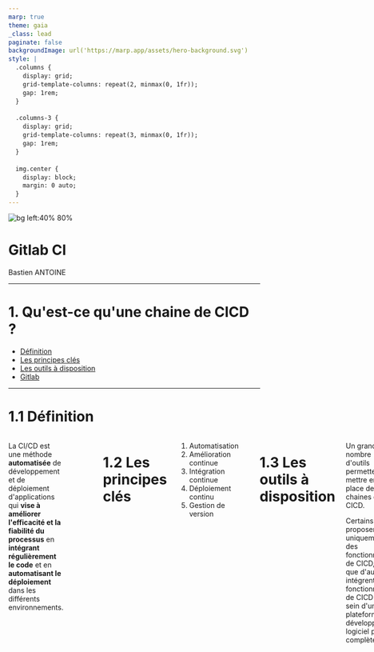 ```yaml
---
marp: true
theme: gaia
_class: lead
paginate: false
backgroundImage: url('https://marp.app/assets/hero-background.svg')
style: |
  .columns {
    display: grid;
    grid-template-columns: repeat(2, minmax(0, 1fr));
    gap: 1rem;
  }

  .columns-3 {
    display: grid;
    grid-template-columns: repeat(3, minmax(0, 1fr));
    gap: 1rem;
  }

  img.center {
    display: block;
    margin: 0 auto;
  }
---
```

![bg left:40% 80%](https://about.gitlab.com/images/press/logo/svg/gitlab-logo-500.svg)

# **Gitlab CI** <!-- omit from toc -->

Bastien ANTOINE

---

# 1. Qu'est-ce qu'une chaine de CICD ?

- [Définition](#11-définition)
- [Les principes clés](#12-les-principes-clés)
- [Les outils à disposition](#13-les-outils-à-disposition)
- [Gitlab](#14-gitlab)

---

# 1.1 Définition

<div class="columns">
<div>

La CI/CD est une méthode **automatisée** de développement et de déploiement d'applications qui **vise à améliorer l'efficacité et la fiabilité du processus** en **intégrant régulièrement le code** et en **automatisant le déploiement** dans les différents environnements.

</div>
<div>

<img src="https://gotestr.com/wp-content/uploads/2022/09/cicd-gotestr.png" class="center" style="position: relative; top: 30%; width: 100%;" />

</div>

---

# 1.2 Les principes clés

1) Automatisation
2) Amélioration continue
3) Intégration continue
4) Déploiement continu
5) Gestion de version

---

# 1.3 Les outils à disposition

<div class="columns">
<div>

Un grand nombre d'outils permettent de mettre en place des chaines de CICD.

Certains proposent uniquement des fonctionnalités de CICD, tandis que d'autres intégrent les fonctionnalités de CICD au sein d'une plateforme de développement logiciel plus complète.

</div>
<div>

- Jenkins
- Circle CI
- Travis CI
- Azure Pipelines
- Github Actions
- Gitlab CICD
- ...

</div>

---

# 1.4 Gitlab

Gitlab est une plateforme de développement logiciel intégrant toutes les étapes de développement logiciel, depuis la conception et la planification, jusqu'à la livraison, en passant par le développement collaboratif du code et la gestion des incidents.

Gitlab est disponibles sous plusieurs offres et versions :
- Saas ([gitlab.com](https://gitlab.com)) vs self-hosted
- Community Edition vs Entreprise Edition vs Ultime Edition

[\[ref\]](https://about.gitlab.com/pricing/), [\[détails\]](https://about.gitlab.com/company/pricing/)

---

# 1.4 Gitlab

<div style="text-align: center; margin-top: 150px;">

## Room tour !

</div>

---

# 1.4.a Quelques précisions sur le contexte de la formation

Cette formation portera sur ce qu'il est possible de mettre en place au sein de l'offre **SaaS communautaire** ([gitlab.com](https://gitlab.com))

Les versions Entreprise et Ultimate apportent relativement peu de nouvelles fonctionnalités par rapport à ce qui est déjà proposé dans l'offre gratuite.

La version self-hosted est très proche de l'offre SaaS en terme de fonctionnalités disponibles.

---

# 1.4.a Quelques précisions sur le contexte de la formation

La documentation de Gitlab ([docs.gitlab.com](https://docs.gitlab.com)) indique la disponibilité des différentes fonctionnalités selon les version de Gitlab utilisées.

<div class="columns-3" style="margin-top: 30px;">
<div>

<img src="attachements/Versions%20doc/All%20tiers.png" width="90%" class="center" />

</div>
<div>

<img src="attachements/Versions%20doc/Premium.png" width="90%" class="center" />

</div>
<div>

<img src="attachements/Versions%20doc/Ultimate.png" width="90%" class="center" />

</div>

---

# 2. Architecture de base des pipelines Gitlab CICD

- [Projet](#21-projet)
- [Pipeline](#22-pipeline)
- [Stages](#23-stages)
- [Jobs](#24-jobs)
- [Runners](#25-runners)

---

# 2.1 Projet

Le projet Gitlab, avec un repo Git comme composant principal, est le coeur des pipelines de CICD.

Les pipelines sont définies et s'exécutent au sein d'un projet donné.

---

# 2.2 Pipeline

La pipeline est d'un enchainement de tâches, qui s'exécutent selon différentes conditions, dans un contexte donné, pour réaliser une action donnée.

Dans Gitlab, une pipeline est constituée d'étapes, ou *stages*, qui comprennent une ou plusieurs tâches, ou *jobs*.

<img src="attachements/Pipelines.png" class="center" style="margin-top: 20px" />

---

# 2.3 Stages

Un regroupement logique de jobs qui vont s'exécuter en parallèle (sous réserve de suffisamment de puissance de calcul dispo).

Les stages s'exécutent les uns après les autres selon l'ordre défini dans le fichier de configuration.

<img src="attachements/Stages.png" class="center" style="margin-top: 50px" />

---

# 2.4 Jobs

<div class="columns">
<div>

Les jobs sont les briques de base des pipelines. Chaque job est responsable de l'exécution d'une tache donnée.

Chaque job fait nécessairement partie d'un stage.
</div>
<div>

<img src="attachements/Jobs.png" class="center" style="position: relative; top: 20%; width: 100%;" />

</div>
</div>

---

# 2.5 Runners

Les runners sont les agents où s'exécutent les étapes des pipelines.

Chaque runner a des caractéristiques qui lui sont propres (OS, architecture CPU, outils à disposition...).

Les runners peuvent être hébergés sur une infrastructure dédiée. Gitlab propose des runners sur son offre SaaS gitlab.com avec un pricing variant selon la souscription (Community vs Entreprise vs Premium) et le type de runner utilisé (Linux small, medium, large, macOS, GPU pour HPC...).

---

# 3. Contexte d'exécution des pipelines

- [Runners](#31-runners)
- [Variables](#32-variables)
- [Règles d'exécution conditionnelle](#33-règles-dexécution-conditionnelle)
- [Evénement déclenchant une pipeline](#34-evénement-déclenchant-une-pipeline)
- [Artefacts](#35-artefacts)

---

# 3.1. Runners

Chaque runner a des caractéristiques qui lui sont propres.

Les runners sont **identifiés et utilisés au moyen de tags**.

```yaml
my job:
  tags:
    - ruby
    - postgres
  script:
    - ...
```

---

# 3.1. Runners
<img src="attachements/Gitlab%20runner%20tags/Gitlab%20runner%20tags%201.svg" width="16%" class="center" />

---

# 3.1. Runners
<img src="attachements/Gitlab%20runner%20tags/Gitlab%20runner%20tags%202.svg" width="50%" class="center" />

---

# 3.1. Runners
<img src="attachements/Gitlab%20runner%20tags/Gitlab%20runner%20tags%203.svg" width="50%" class="center" />

---

# 3.1. Runners
<img src="attachements/Gitlab%20runner%20tags/Gitlab%20runner%20tags%204.svg" width="50%" class="center" />

---

# 3.1. Runners
<img src="attachements/Gitlab%20runner%20tags/Gitlab%20runner%20tags%205.svg" width="50%" class="center" />

---

# 3.1. Runners
<img src="attachements/Gitlab%20runner%20tags/Gitlab%20runner%20tags%206.svg" width="50%" class="center" />

---

# 3.1. Runners
<img src="attachements/Gitlab%20runner%20tags/Gitlab%20runner%20tags%207.svg" width="50%" class="center" />

---

# 3.1. Runners
<img src="attachements/Gitlab%20runner%20tags/Gitlab%20runner%20tags%208.svg" width="50%" class="center" />

---

# 3.1. Runners
<img src="attachements/Gitlab%20runner%20tags/Gitlab%20runner%20tags%209.svg" width="50%" class="center" />

---

## 3.1.a Runner scopes

<div class="columns">
<div>

**L'utilisation d'un runner par une pipeline dépend du scope du runner**, c.a.d là où il a été enregistré.

Plus un runner est enregistré haut dans l'arborescence des projets, plus il sera accessible à un grand nombre de projets.

[\[ref\]](https://docs.gitlab.com/ee/ci/runners/runners_scope.html)

</div>
<div>

<img src="attachements/Gitlab%20runners%20scopes.svg" width="100%" class="center" />

</div>
</div>

---

## 3.1.b Runners executor

<div class="columns">
<div>

L'executor est le **programme charge d'exécuter les jobs sur le runner.**

Différents types d'executors sont supportés, chacun avec leurs caractéristiques.

[\[ref\]](https://docs.gitlab.com/runner/executors)

</div>
<div>

- Shell
- SSH
- Docker
- Virtual box
- Parrallels
- Kubernetes
- Custom

</div>
</div>

---

## 3.1.b Runners executor

Toutes les fonctionnalités ne sont pas supportées par tous les executors :
- SSH et Shell ne permettent qu'un nombre restreints de fonctionnalités
- Docker et Kubernetes sont les plus fournis

[\[ref\]](https://docs.gitlab.com/runner/executors/#compatibility-chart)

---

### Notes sur les executors Docker et Kubernetes

Les executors Docker et Kubernetes lancent les jobs qui leur sont associés dans des conteneurs. Il est donc **nécessaire de définir l'image à utiliser pour le job** :
1. Au sein du job

```yaml
python job:
  image: python:3.11
  script: python --version
```

2. Au sein du runner avec une image par défaut

---

# Exercice

Prerequis :

- Il est nécessaire de configurer un access token ou une clé SSH pour permettre le push git

- [Exercice 1](https://gitlab.com/bastien-antoine/orness/formation-gitlab/exercises/-/tree/ex1)

- [Exercice 2](https://gitlab.com/bastien-antoine/orness/formation-gitlab/exercises/-/tree/ex2)

---

# 3.2. Variables

Gitlab CI propose un méchanisme de variables permettant d'accéder à différentes informations liées au projet dans lequel la pipeline s'exécute, de contrôler son exécution ainsi qu'éviter des répétitions.

---

## 3.2.a Définitions des variables

Les variables de CICD peuvent être définies à différents endroits :
- Pour toute une pipeline, avec le keyword `global:variables`
	- les variables définies ainsi sont accessibles dans tous les jobs de la pipeline
- Pour un job en particulier, avec le keyword `[job]:variables`

---

## 3.2.a Définitions des variables

```yaml
variables:
  GLOBAL_VAR: "A global variable"

job1:
  variables:
    JOB_VAR: "A job variable"
  script:
    - echo "Variables are '$GLOBAL_VAR' and '$JOB_VAR'"

job2:
  script:
    - echo "Variables are '$GLOBAL_VAR' and '$JOB_VAR'"
```

---

## 3.2.a Définitions des variables

<div class="columns">
<div>

Il est également possible de définir des varibles CICD au niveau d'un projet, d'un groupe voire même d'une instance Gitlab.

En cas de définition multiple d'une variable à plusieurs niveaux, la valeur utilisée est celle de la source la plus proche.

</div>
<div>

<img src="attachements/CICD%20variable%20inheritance.svg" width="80%" class="center" />

</div>
</div>

---

## 3.2.b Précédence des variables

1. Trigger via l'API pipeline, l'API REST, pour les pipelines programmées ou lancées manuellement
2. Variables de projet
3. Variables de groupes
4. Variables d'instance
5. Variables définies dans les jobs du `.gitlab-ci.yml`
6. Variables définies au niveau global dans le `.gitlab-ci.yml`
7. Variables liées au déploiement
8. Variables prédéfinies

[\[ref\]](https://docs.gitlab.com/ee/ci/variables/index.html#cicd-variable-precedence)

---

## 3.2.c Variables prédéfinies

* `CI_COMMIT_*`: infos sur le commit sur lequel pointe la pipeline
* `CI_JOB_*`: infos sur le job en cours d'exécution
* `CI_PIPELINE_*`: infos sur la pipeline en cours
* `CI_PROJECT_*`: infos sur le project où la pipeline s'execute
* `CI_MERGE_REQUEST_*`: infos sur la merge request liée à la pipeline
* Et plein d'autres...

[\[ref\]](https://docs.gitlab.com/ee/ci/variables/predefined_variables.html)

---

## 3.2.d Où et comment utiliser les variables

```yaml
variables:
  BASE_PYTHON_IMAGE: python

stages:
  - tests

test python 3.10:
  stage: tests
  variables:
    PYTHON_VERSION: '3.10'
  image: ${BASE_PYTHON_IMAGE}:${PYTHON_VERSION}
  script:
    - echo "Running tests for python ${PYTHON_VERSION}"
```

[\[ref\]](https://docs.gitlab.com/ee/ci/variables/where_variables_can_be_used.html)

---

### Notes sur la syntaxe des variables

Le remplacement des variables CICD utlisées dans un pipeline par leur valeur est fait à différents moments, selon l'endroit de leur utilisation : instance Gitlab, runner ou shell d'exécution. La syntaxe autorisée pour les variables diffère selon l'outil effectuant le remplacement :
- Instance Gitlab : `$variable`, `${variable}` ou `%variable%`
- Runner : `$variable` ou `${variable}`
- Shell d'éxecution : selon le shell utilisé

[\[ref\]](https://docs.gitlab.com/ee/ci/variables/where_variables_can_be_used.html#expansion-mechanisms)

---

## 3.2.e Sécurisation des variables de CICD

Les variables de CICD définies au sein du fichier de config `.gitlab-ci.yml` ne doivent pas être utilisées pour contenir des données sensibles, puisque le fichier de config est accessible librement.

Les variables définies au niveau d'un projet, d'un groupe ou d'une instance peuvent être marquées comme sensibles, et ainsi être protégées de la modification ainsi que leur affichage dans les logs.

---

## 3.2.e Sécurisation des variables de CICD

> ℹ️ **Note** : La valeur des variables à masquer doit respecter quelques contraintes pour pouvoir être correctement masquée dans les logs.

> ⚠️ **Attention** : Ce mécanisme est du *best-effort*, préférer les variables de type `file` pour limiter les risques, voire même l'utilisation d'outils dédiés à la gestion des secrets.

[\[ref\]](https://docs.gitlab.com/ee/ci/variables/#mask-a-cicd-variable)

---

# 3.3. Règles d'exécution conditionnelle

Comme le fichier `.gitlab-ci.yml` est le seul fichier de configuration des pipelines de CICD, il est nécesaire de pouvoir controler à quel moment et sous quelles conditions les jobs sont ajoutés aux pipelines, afin de pouvoir créer des workflows plus complexes.

Il est ainsi possible de définir des règles indiquant dans quel cas ajouter les jobs à la pipeline, à l'aide des keyword `rules`ou `only`/`except`

---

# 3.3. Règles d'exécution conditionnelle

> ⚠️ **Attention** : Les règles d'ajout d'un job à une pipelines sont évaluées lors de la création de la pipeline. Ainsi il n'est pas possible d'utiliser des variables dont la valeur est définie lors de l'exécution de la pipeline.
>
> Seules les variables prédéfinies, ou celles définies dans le fichier de config, au niveau du projet, d'un groupe parent ou de l'instance peuvent être utilisées.

---

# 3.3. Règles d'exécution conditionnelle

Plusieurs contrôles sont possibles :
- `rules:if`: contrôle sur une [expression booléenne](https://docs.gitlab.com/ee/ci/jobs/job_control.html#cicd-variable-expressions) [\[ref\]](https://docs.gitlab.com/ee/ci/yaml/index.html#rulesif)
- `rules:changes`: contrôles sur un/des fichier(s) changé(s) dans la branche/le commit en question via un ou plusieurs patterns [\[ref\]](https://docs.gitlab.com/ee/ci/yaml/index.html#ruleschanges)
- `rules:exists`: contrôles sur un/des fichier(s) existant(s) dans la branche/le commit en question via un ou plusieurs patterns [\[ref\]](https://docs.gitlab.com/ee/ci/yaml/index.html#rulesexists)

---

# 3.3. Règles d'exécution conditionnelle

Si plusieurs conditions sont fournies dans une même règles, **elles doivent toutes matcher** pour que le job soit ajouté dans la pipeline (ie. un *AND* est appliqué entre toutes les conditions).

Si plusieurs règles sont indiquées, **elles sont évaluées de haut en bas**. La première qui match est utilisée. Si aucun règle ne match, le job n'est pas ajouté.

[\[ref\]](https://docs.gitlab.com/ee/ci/jobs/job_control.html#specify-when-jobs-run-with-rules)

---

## 3.3.a Paramètres des jobs

Les jobs ont différents paramètres qui contrôlent différents aspects de leur comportement :
- `[job]:variables`: permet de définir ou redéfinir une ou plusieurs variables accessibles au sein du job en question [\[ref\]](https://docs.gitlab.com/ee/ci/yaml/#variables)
- `[job]:when`: indique sous quelles conditions lancer le job [\[ref\]](https://docs.gitlab.com/ee/ci/yaml/#when)
- `[job]:allow_failure`: indique si le job est autoriser à échouer ou non [\[ref\]](https://docs.gitlab.com/ee/ci/yaml/#allow_failure)

---

## 3.3.a Paramètres des jobs

Certains paramètres d'un job peuvent être définis ou mis à jour selon différentes conditions :
- `rules:when`: indique sous quelle condition lancer un job [\[ref\]](https://docs.gitlab.com/ee/ci/yaml/index.html#when)
- `rules:variables`: une liste de variables définies ou mises à jour pour le job [\[ref\]](https://docs.gitlab.com/ee/ci/yaml/index.html#rulesvariables)
- `rules:allow_failure`: indique si le job est autorisé à échouer ou non [\[ref\]](https://docs.gitlab.com/ee/ci/yaml/index.html#rulesallow_failure)

---

### À propos du keyword `when`

* `on_success`: exécute le job uniquement lorsque tous les jobs précédents sont considérés en succès
* `on_failure` : exécute le job uniquement lorsque au moins un des jobs précédents échoue
* `manual`: lance le job manuellement
* `never` : ne pas ajouter le job dans la pipeline (ne peut être utilisé que dans les rules)
* `always` : exécuter le job quel que soit le statut des jobs précédents
* `delayed`: retarde l’exécution d’un job pendant une durée spécifiée

---

## 3.3.b Exemples

Construire une nouvelle version d'une image Docker que si le Dockerfile a changé ou bien qu'il y ait une nouvelle version :
```yaml
docker build:
  stage: build
  rules:
    - changes:
        - Dockerfile
      variables:
        VERSION: dev
    - if: $CI_COMMIT_TAG
      variables:
        VERSION: $CI_COMMIT_TAG
  script: docker build -t my-image:$VERSION .
```

---

## 3.3.b Exemples

Déployer sur un environment particulier que dans le cas d'un commit sur une branche donnée :
```yaml
deploy:
  stage: deploy
  rules:
    - if: $CI_COMMIT_BRANCH == "rct"
      variables:
        ENVIRONMENT: "RCT"
  script:
    - echo "Deploy to $ENVIRONMENT"
    - ...
```

---

## 3.3.c Lancer des jobs manuellement

Un job est considéré manuel lorsqu'il est ajouté avec l'attribut `when: manual`. Il y a deux types de jobs manuels :
1. jobs bloquants : `allow_failure: false`
	- Pipeline en status *bloqué* tant que le job n'a pas été lancé manuellement.
2. jobs optionnels: `allow_failure: true`
   - Les jobs suivants sont lancés, le job courant n'est pas lancé tant qu'une action manuelle n'a pas été faite.

---

## 3.3.c Lancer des jobs manuellement

Le comportement par défaut est le suivant :
- Si le job a `when: manual` défini au niveau du job, par défaut `allow_failure: true`
- Si le job a `when: manual` défini au niveau d'une rule, par défaut `allow_failure: false`

---

## 3.3.d Contrôler l'éxecution des pipelines
Il est possible de définir des règles contrôlant dans quel cas les pipelines sont créées, à l'aide du keyword `workflow:rules`.

Les contrôles possibles sont les mêmes que pour les jobs.

```yaml
workflow:
  rules:
  - if: $CI_COMMIT_TITLE =~ /-draft$/
    when: never
  - if: $CI_PIPELINE_SOURCE == "merge_request_event"
  - if: $CI_COMMIT_BRANCH == $CI_DEFAULT_BRANCH
```

[\[ref\]](https://docs.gitlab.com/ee/ci/yaml/workflow.html)

---

# 3.4. Evénement déclenchant une pipeline
Une pipeline est toujours associée à un évenement qui l'a déclenchée. 12 différents types d'évenements existent, les plus courants :

- `push`: Pour les pipelines associées à un évenement `git push`
- `merge_request_event`: Pour les pipelines associées à une MR.
- `api`, `trigger`: Pour les pipelines créées via l'API de pipelines ou bien à l'aide d'un trigger token.

[\[ref\]](https://docs.gitlab.com/ee/ci/jobs/job_control.html#common-if-clauses-for-rules)

---

# 3.5. Artefacts
Les artefacts sont des fichiers/dossiers générés par des jobs. Ils sont envoyés à l'instance Gitlab une fois l'exécution du job terminé.

Ils peuvent être utilisé pour transmettre des résultats intermédiaires d'un job à un autre au sein d'une pipeline, ou bien mis à disposition des utilisateurs au sein de l'interface Gitlab.

```yaml
pdf:
  script: xelatex mycv.tex
  artifacts:
    paths:
      - mycv.pdf
```

---

## 3.5.a Configuration des artefacts
* `artifacts:paths` et `artifacts:exclude`: une liste de chemins ou glob pattern pour identifier les fichiers ou dossiers à, respectivement, inclure ou exclure de la collecte des artefacts [\[ref\]](https://docs.gitlab.com/ee/ci/yaml/index.html#artifactspaths)
* `artifacts:expire_in`: permet d'indiquer la période de conservation des artefacts collectés. Par défaut à 30 jours [\[ref\]](https://docs.gitlab.com/ee/ci/yaml/index.html#artifactsexpire_in)
* `artifacts:when`: indique dans quel cas collecter les artefacts, selon le statut du job [\[ref\]](https://docs.gitlab.com/ee/ci/yaml/index.html#artifactswhen)

---

## 3.5.b Partage d'artefacts entre jobs

<div class="columns">
<div>

Par défaut, un job va récupérer tous les artefacts des jobs précédents terminés en succès.

Il est possible de choisir les artefacts à récupérer dans un job avec `[job].dependencies`.

[\[ref\]](https://docs.gitlab.com/ee/ci/jobs/job_artifacts.html)

</div>
<div>

```yaml
stages:
  - build
  - test
  - upload

build macos:
  stage: build
  artifacts: ...

build linux:
  stage: build
  artifacts: ...

test macos:
  stage: test
  artifacts: ...
  dependencies:
    - build macos

test linux:
  stage: test
  artifacts: ...
  dependencies:
    - build linux

upload:
  stage: upload
```

</div>
</div>

---

## 3.5.b Partage d'artefacts entre jobs

<img src="attachements/Artifacts/Artifact%20dependency%201.svg" width="80%" class="center" />

---

## 3.5.b Partage d'artefacts entre jobs

<img src="attachements/Artifacts/Artifact%20dependency%202.svg" width="80%" class="center" />

---

## 3.5.b Partage d'artefacts entre jobs

<img src="attachements/Artifacts/Artifact%20dependency%203.svg" width="80%" class="center" />

---

## 3.5.b Partage d'artefacts entre jobs

<img src="attachements/Artifacts/Artifact%20dependency%204.svg" width="80%" class="center" />

---

## 3.5.b Partage d'artefacts entre jobs

<img src="attachements/Artifacts/Artifact%20dependency%205.svg" width="80%" class="center" />

---

## 3.5.c Rapports extrait d'artefacts
Certains type d'artefacts générés par différents outils peuvent être marqués comme étant des rapports au format bien identifiés, et ainsi être utilisés pour apporter plus d'informations à différents endroits de Gitlab (page de merge requests, section *"Sécurité"*...).

De nombreux types de rapports sont disponibles, mais la plus part pour les versions premium et ultimate.

[\[ref\]](https://docs.gitlab.com/ee/ci/yaml/artifacts_reports.html)

---

### Rapports de tests

<div class="columns">
<div>

Le rapport doit être au format JUnit, supportés par de nombreux framework de tests de différents langages.

Dans le cas des pipelines de merge request, le résultat du rapport est affiché au sein de la merge request.

[\[ref\]](https://docs.gitlab.com/ee/ci/testing/unit_test_reports.html)

</div>
<div>

```yaml
my job:
  artifacts:
    reports:
      junit: report.xml
```

<img src="attachements/Artifacts/Example%20tests%20report.png" width="100%" style="margin-top: 20px;" />

</div>
</div>

---

### Rapports de tests
```yaml
golang:
  stage: test
  script:
    - go install gotest.tools/gotestsum@latest
    - gotestsum --junitfile report.xml --format testname
  artifacts:
    reports:
      junit: report.xml

python:
  stage: test
  script:
    - pytest --junitxml=report.xml
  artifacts:
    reports:
      junit: report.xml
```

---

### Rapport de couverture

<div class="columns">
<div>

Le rapport doit être au format Cobertura, supporté par de nombreux framework de tests de différents langages.

Dans le cas des pipelines de merge request, le résultat du rapport est affiché au sein de la merge request.

[\[ref\]](https://docs.gitlab.com/ee/ci/testing/test_coverage_visualization.html)

</div>
<div>

```yaml
artifacts:
  reports:
    coverage_report:
      coverage_format: cobertura
      path: coverage/cobertura-coverage.xml
```

<img src="attachements/Artifacts/Example%20coverage%20report.png" width="100%" style="margin-top: 20px;" />

</div>
</div>

---

### Rapport de couverture
```yaml
golang:
  stage: test
  script:
    - go install
    - go test ./... -coverprofile=coverage.txt -covermode count
    - go get github.com/boumenot/gocover-cobertura
    - go run github.com/boumenot/gocover-cobertura < coverage.txt > coverage.xml
  artifacts:
    reports:
      coverage_report:
        coverage_format: cobertura
        path: coverage.xml

python:
  stage: test
  script:
    - pip install pytest pytest-cov
    - pytest --cov --cov-report term --cov-report xml:coverage.xml
  artifacts:
    reports:
      coverage_report:
        coverage_format: cobertura
        path: coverage.xml
```

---

<div style="text-align: center; margin-top: 220px;">

## Des questions ?

</div>

---

## Exercices

- [Exercice 3](https://gitlab.com/bastien-antoine/orness/formation-gitlab/exercises/-/tree/ex3)

- [Exercice 4](https://gitlab.com/bastien-antoine/orness/formation-gitlab/exercises/-/tree/ex4)

- [Exercice 5](https://gitlab.com/bastien-antoine/orness/formation-gitlab/exercises/-/tree/ex5)

- [Exercice 6](https://gitlab.com/bastien-antoine/orness/formation-gitlab/exercises/-/tree/ex6)

- [Exercice 7](https://gitlab.com/bastien-antoine/orness/formation-gitlab/exercises/-/tree/ex7)


---

<div style="text-align: center; margin-top: 220px;">

## Merci !

</div>

---

